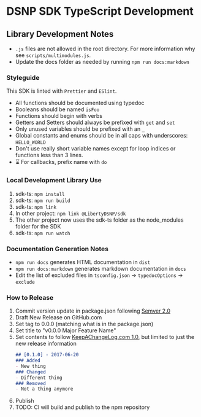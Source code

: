# DSNP SDK TypeScript Development

## Library Development Notes
- `.js` files are not allowed in the root directory. For more information why see `scripts/multimodules.js`.
- Update the docs folder as needed by running `npm run docs:markdown`

### Styleguide

This SDK is linted with `Prettier` and `ESlint`.

- All functions should be documented using typedoc
- Booleans should be named `isFoo`
- Functions should begin with verbs
- Getters and Setters should always be prefixed with `get` and `set`
- Only unused variables should be prefixed with an `_`
- Global constants and enums should be in all caps with underscores: `HELLO_WORLD`
- Don't use really short variable names except for loop indices or functions less than 3 lines.
- :hourglass: For callbacks, prefix name with `do`


### Local Development Library Use

1. sdk-ts: `npm install`
2. sdk-ts: `npm run build`
3. sdk-ts: `npm link`
4. In other project: `npm link @LibertyDSNP/sdk`
5. The other project now uses the sdk-ts folder as the node_modules folder for the SDK
6. sdk-ts: `npm run watch`

### Documentation Generation Notes

- `npm run docs` generates HTML documentation in `dist`
- `npm run docs:markdown` generates markdown documentation in `docs`
- Edit the list of excluded files in `tsconfig.json` -> `typedocOptions` -> `exclude`

### How to Release

1. Commit version update in package.json following [Semver 2.0](https://semver.org/)
2. Draft New Release on GitHub.com
3. Set tag to 0.0.0 (matching what is in the package.json)
4. Set title to "v0.0.0 Major Feature Name"
5. Set contents to follow [KeepAChangeLog.com 1.0](https://keepachangelog.com/en/1.0.0/), but limited to just the new release information
    ```markdown
    ## [0.1.0] - 2017-06-20
    ### Added
    - New thing
    ### Changed
    - Different thing
    ### Removed
    - Not a thing anymore
    ```
6. Publish
7. TODO: CI will build and publish to the npm repository
